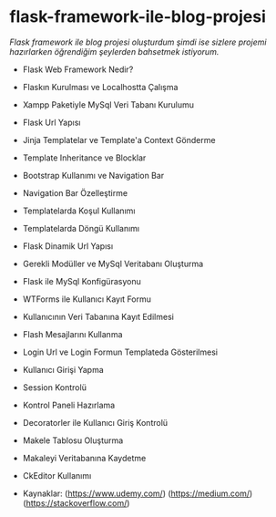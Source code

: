 # flask-framework-ile-blog-projesi
*Flask framework ile blog projesi oluşturdum şimdi ise sizlere projemi hazırlarken öğrendiğim şeylerden bahsetmek istiyorum.*
- Flask Web Framework Nedir?
- Flaskın Kurulması ve Localhostta Çalışma
- Xampp Paketiyle MySql Veri Tabanı Kurulumu
- Flask Url Yapısı
- Jinja Templatelar ve Template'a Context Gönderme
- Template Inheritance ve Blocklar
- Bootstrap Kullanımı ve Navigation Bar
- Navigation Bar Özelleştirme
- Templatelarda Koşul Kullanımı
- Templatelarda Döngü Kullanımı
- Flask Dinamik Url Yapısı
- Gerekli Modüller ve MySql Veritabanı Oluşturma
- Flask ile MySql Konfigürasyonu
- WTForms ile Kullanıcı Kayıt Formu
- Kullanıcının Veri Tabanına Kayıt Edilmesi
- Flash Mesajlarını Kullanma
- Login Url ve Login Formun Templateda Gösterilmesi
- Kullanıcı Girişi Yapma
- Session Kontrolü
- Kontrol Paneli Hazırlama
- Decoratorler ile Kullanıcı Giriş Kontrolü
- Makele Tablosu Oluşturma
- Makaleyi Veritabanına Kaydetme
- CkEditor Kullanımı

- Kaynaklar:
  (https://www.udemy.com/)
  (https://medium.com/)
  (https://stackoverflow.com/)
